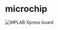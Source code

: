 # microchip

![MPLAB Xpress board](https://s3-eu-west-1.amazonaws.com/muthspider/img/MuthSpider.png)<br>
